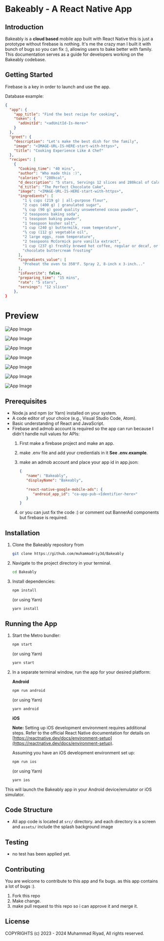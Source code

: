 
# Bakeably - A React Native App

## Introduction

Bakeably is a **cloud based** mobile app built with React Native this is just a prototype without firebase is nothing. It's me the crazy man I built it with bunch of bugs so you can fix :), allowing users to bake better with family. This documentation serves as a guide for developers working on the Bakeably codebase.

## Getting Started

Firebase is a key in order to launch and use the app.

Database example:

```json
{
  "app": {
    "app_title": "Find the best recipe for cooking",
    "token": {
      "adUnitId": "<adUnitId-Is-Here>"
    }
  },
  "greet": {
    "description": "Let's make the best dish for the family",
    "image": "<IMAGE-URL-IS-HERE-start-with-https>",
    "title": "Cooking Experience Like A Chef"
  },
  "recipes": [
    {
      "Cooking_time": "40 mins",
      "author": "Who made this :)",
      "calories": "280kcal",
      "d_description": "5 stars, Servings 12 slices and 280kcal of Calories | 55 mins | Preparing 15 mins | Cooking 40 mins",
      "d_title": "The Perfect Chocolate Cake",
      "image": "<IMAGE-URL-IS-HERE-start-with-https>",
      "ingredients": [
        "1 ¾ cups (219 g) | all-purpose flour",
        "2 cups (400 g) | granulated sugar",
        "¾ cup (90 g) good quality unsweetened cocoa powder",
        "2 teaspoons baking soda",
        "1 teaspoon baking powder",
        "1 teaspoon kosher salt",
        "1 cup (240 g) buttermilk, room temperature",
        "½ cup (112 g) vegetable oil",
        "2 large eggs, room temperature",
        "2 teaspoons McCormick pure vanilla extract",
        "1 cup (237 g) freshly brewed hot coffee, regular or decaf, or hot water",
        "chocolate buttercream frosting"
      ],
      "ingredients_value": [
        "Preheat the oven to 350°F. Spray 2, 8-inch x 3-inch..."
      ],
      "isFavorite": false,
      "preparing_time": "15 mins",
      "rate": "5 stars",
      "servings": "12 slices"
    },
}
```

# Preview

![App Image](https://github.com/muhammadriy3d/Bakeably/blob/main/docs/UI/app01.png?raw=true)

![App Image](https://github.com/muhammadriy3d/Bakeably/blob/main/docs/UI/app02.png?raw=true)

![App Image](https://github.com/muhammadriy3d/Bakeably/blob/main/docs/UI/app03.png?raw=true)

![App Image](https://github.com/muhammadriy3d/Bakeably/blob/main/docs/UI/app04.png?raw=true)

![App Image](https://github.com/muhammadriy3d/Bakeably/blob/main/docs/UI/app05.png?raw=true)

![App Image](https://github.com/muhammadriy3d/Bakeably/blob/main/docs/UI/app06.png?raw=true)

![App Image](https://github.com/muhammadriy3d/Bakeably/blob/main/docs/UI/app07.png?raw=true)

## Prerequisites

* Node.js and npm (or Yarn) installed on your system.
* A code editor of your choice (e.g., Visual Studio Code, Atom).
* Basic understanding of React and JavaScript.
* Firebase and admob account is required so the app can run because I didn't handle null values for APIs:
   1. First make a firebase project and make an app.
   2. make .env file and add your credientials in it **See .env.example**.
   3. make an admob account and place your app id in app.json:

      ```json
      {
         "name": "Bakeably",
         "displayName": "Bakeably",
         
         "react-native-google-mobile-ads": {
            "android_app_id": "ca-app-pub-<Identifier-here>"
         }
      }
      ```

   4. or you can just fix the code :) or comment out BannerAd components but firebase is required.

## Installation

1. Clone the Bakeably repository from

   ```bash
   git clone https://github.com/muhammadriy3d/Bakeably
   ```

2. Navigate to the project directory in your terminal.

   ```bash
   cd Bakeably
   ```

3. Install dependencies:

   ```bash
   npm install
   ```

   (or using Yarn)

   ```bash
   yarn install
   ```

## Running the App

1. Start the Metro bundler:

   ```bash
   npm start
   ```

   (or using Yarn)

   ```bash
   yarn start
   ```

2. In a separate terminal window, run the app for your desired platform:

   **Android**

   ```bash
   npm run android
   ```

   (or using Yarn)

   ```bash
   yarn android
   ```

   **iOS**

   **Note:** Setting up iOS development environment requires additional steps. Refer to the official React Native documentation for details on [https://reactnative.dev/docs/environment-setup](https://reactnative.dev/docs/environment-setup).

   Assuming you have an iOS development environment set up:

   ```bash
   npm run ios
   ```

   (or using Yarn)

   ```bash
   yarn ios
   ```

This will launch the Bakeably app in your Android device/emulator or iOS simulator.

## Code Structure

* All app code is located at `src/` directory. and each directory is a screen and `assets/` include the splash background image

## Testing

* no test has been applied yet.

## Contributing

You are welcome to contribute to this app and fix bugs. as this app contains a lot of bugs :).

1. Fork this repo
2. Make change.
3. make pull request to this repo so i can approve it and merge it.

## License

COPYRIGHTS (c) 2023 - 2024 Muhammad Riyad, All rights reserved.
